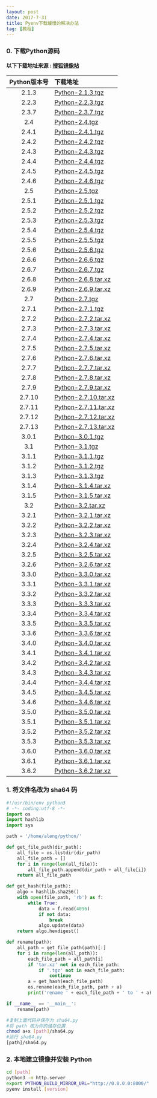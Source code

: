 ```yaml
---
layout: post
date: 2017-7-31
title: Pyenv下载缓慢的解决办法
tag: [教程]
---
```


### 0. 下载Python源码
**以下下载地址来源 : [搜狐镜像站](http://mirrors.sohu.com/python/)**

|Python版本号|下载地址|
|:---:|:---|
|2.1.3|[Python-2.1.3.tgz](http://mirrors.sohu.com/python/2.1.3/Python-2.1.3.tgz)|
|2.2.3|[Python-2.2.3.tgz](http://mirrors.sohu.com/python/2.2.3/Python-2.2.3.tgz)|
|2.3.7|[Python-2.3.7.tgz](http://mirrors.sohu.com/python/2.3.7/Python-2.3.7.tgz)|
|2.4|[Python-2.4.tgz](http://mirrors.sohu.com/python/2.4/Python-2.4.tgz)|
|2.4.1|[Python-2.4.1.tgz](http://mirrors.sohu.com/python/2.4.1/Python-2.4.1.tgz)|
|2.4.2|[Python-2.4.2.tgz](http://mirrors.sohu.com/python/2.4.2/Python-2.4.2.tgz)|
|2.4.3|[Python-2.4.3.tgz](http://mirrors.sohu.com/python/2.4.3/Python-2.4.3.tgz)|
|2.4.4|[Python-2.4.4.tgz](http://mirrors.sohu.com/python/2.4.4/Python-2.4.4.tgz)|
|2.4.5|[Python-2.4.5.tgz](http://mirrors.sohu.com/python/2.4.5/Python-2.4.5.tgz)|
|2.4.6|[Python-2.4.6.tgz](http://mirrors.sohu.com/python/2.4.6/Python-2.4.6.tgz)|
|2.5|[Python-2.5.tgz](http://mirrors.sohu.com/python/2.5/Python-2.5.tgz)|
|2.5.1|[Python-2.5.1.tgz](http://mirrors.sohu.com/python/2.5.1/Python-2.5.1.tgz)|
|2.5.2|[Python-2.5.2.tgz](http://mirrors.sohu.com/python/2.5.2/Python-2.5.2.tgz)|
|2.5.3|[Python-2.5.3.tgz](http://mirrors.sohu.com/python/2.5.3/Python-2.5.3.tgz)|
|2.5.4|[Python-2.5.4.tgz](http://mirrors.sohu.com/python/2.5.4/Python-2.5.4.tgz)|
|2.5.5|[Python-2.5.5.tgz](http://mirrors.sohu.com/python/2.5.5/Python-2.5.5.tgz)|
|2.5.6|[Python-2.5.6.tgz](http://mirrors.sohu.com/python/2.5.6/Python-2.5.6.tgz)|
|2.6.6|[Python-2.6.6.tgz](http://mirrors.sohu.com/python/2.6.6/Python-2.6.6.tgz)|
|2.6.7|[Python-2.6.7.tgz](http://mirrors.sohu.com/python/2.6.7/Python-2.6.7.tgz)|
|2.6.8|[Python-2.6.8.tar.xz](http://mirrors.sohu.com/python/2.6.8/Python-2.6.8.tar.xz)|
|2.6.9|[Python-2.6.9.tar.xz](http://mirrors.sohu.com/python/2.6.9/Python-2.6.9.tar.xz)|
|2.7|[Python-2.7.tgz](http://mirrors.sohu.com/python/2.7/Python-2.7.tgz)|
|2.7.1|[Python-2.7.1.tgz](http://mirrors.sohu.com/python/2.7.1/Python-2.7.1.tgz)|
|2.7.2|[Python-2.7.2.tar.xz](http://mirrors.sohu.com/python/2.7.2/Python-2.7.2.tar.xz)|
|2.7.3|[Python-2.7.3.tar.xz](http://mirrors.sohu.com/python/2.7.3/Python-2.7.3.tar.xz)|
|2.7.4|[Python-2.7.4.tar.xz](http://mirrors.sohu.com/python/2.7.4/Python-2.7.4.tar.xz)|
|2.7.5|[Python-2.7.5.tar.xz](http://mirrors.sohu.com/python/2.7.5/Python-2.7.5.tar.xz)|
|2.7.6|[Python-2.7.6.tar.xz](http://mirrors.sohu.com/python/2.7.6/Python-2.7.6.tar.xz)|
|2.7.7|[Python-2.7.7.tar.xz](http://mirrors.sohu.com/python/2.7.7/Python-2.7.7.tar.xz)|
|2.7.8|[Python-2.7.8.tar.xz](http://mirrors.sohu.com/python/2.7.8/Python-2.7.8.tar.xz)|
|2.7.9|[Python-2.7.9.tar.xz](http://mirrors.sohu.com/python/2.7.9/Python-2.7.9.tar.xz)|
|2.7.10|[Python-2.7.10.tar.xz](http://mirrors.sohu.com/python/2.7.10/Python-2.7.10.tar.xz)|
|2.7.11|[Python-2.7.11.tar.xz](http://mirrors.sohu.com/python/2.7.11/Python-2.7.11.tar.xz)|
|2.7.12|[Python-2.7.12.tar.xz](http://mirrors.sohu.com/python/2.7.12/Python-2.7.12.tar.xz)|
|2.7.13|[Python-2.7.13.tar.xz](http://mirrors.sohu.com/python/2.7.13/Python-2.7.13.tar.xz)|
|3.0.1|[Python-3.0.1.tgz](http://mirrors.sohu.com/python/3.0.1/Python-3.0.1.tgz)|
|3.1|[Python-3.1.tgz](http://mirrors.sohu.com/python/3.1/Python-3.1.tgz)|
|3.1.1|[Python-3.1.1.tgz](http://mirrors.sohu.com/python/3.1.1/Python-3.1.1.tgz)|
|3.1.2|[Python-3.1.2.tgz](http://mirrors.sohu.com/python/3.1.2/Python-3.1.2.tgz)|
|3.1.3|[Python-3.1.3.tgz](http://mirrors.sohu.com/python/3.1.3/Python-3.1.3.tgz)|
|3.1.4|[Python-3.1.4.tar.xz](http://mirrors.sohu.com/python/3.1.4/Python-3.1.4.tar.xz)|
|3.1.5|[Python-3.1.5.tar.xz](http://mirrors.sohu.com/python/3.1.5/Python-3.1.5.tar.xz)|
|3.2|[Python-3.2.tar.xz](http://mirrors.sohu.com/python/3.2/Python-3.2.tar.xz)|
|3.2.1|[Python-3.2.1.tar.xz](http://mirrors.sohu.com/python/3.2.1/Python-3.2.1.tar.xz)|
|3.2.2|[Python-3.2.2.tar.xz](http://mirrors.sohu.com/python/3.2.2/Python-3.2.2.tar.xz)|
|3.2.3|[Python-3.2.3.tar.xz](http://mirrors.sohu.com/python/3.2.3/Python-3.2.3.tar.xz)|
|3.2.4|[Python-3.2.4.tar.xz](http://mirrors.sohu.com/python/3.2.4/Python-3.2.4.tar.xz)|
|3.2.5|[Python-3.2.5.tar.xz](http://mirrors.sohu.com/python/3.2.5/Python-3.2.5.tar.xz)|
|3.2.6|[Python-3.2.6.tar.xz](http://mirrors.sohu.com/python/3.2.6/Python-3.2.6.tar.xz)|
|3.3.0|[Python-3.3.0.tar.xz](http://mirrors.sohu.com/python/3.3.0/Python-3.3.0.tar.xz)|
|3.3.1|[Python-3.3.1.tar.xz](http://mirrors.sohu.com/python/3.3.1/Python-3.3.1.tar.xz)|
|3.3.2|[Python-3.3.2.tar.xz](http://mirrors.sohu.com/python/3.3.2/Python-3.3.2.tar.xz)|
|3.3.3|[Python-3.3.3.tar.xz](http://mirrors.sohu.com/python/3.3.3/Python-3.3.3.tar.xz)|
|3.3.4|[Python-3.3.4.tar.xz](http://mirrors.sohu.com/python/3.3.4/Python-3.3.4.tar.xz)|
|3.3.5|[Python-3.3.5.tar.xz](http://mirrors.sohu.com/python/3.3.5/Python-3.3.5.tar.xz)|
|3.3.6|[Python-3.3.6.tar.xz](http://mirrors.sohu.com/python/3.3.6/Python-3.3.6.tar.xz)|
|3.4.0|[Python-3.4.0.tar.xz](http://mirrors.sohu.com/python/3.4.0/Python-3.4.0.tar.xz)|
|3.4.1|[Python-3.4.1.tar.xz](http://mirrors.sohu.com/python/3.4.1/Python-3.4.1.tar.xz)|
|3.4.2|[Python-3.4.2.tar.xz](http://mirrors.sohu.com/python/3.4.2/Python-3.4.2.tar.xz)|
|3.4.3|[Python-3.4.3.tar.xz](http://mirrors.sohu.com/python/3.4.3/Python-3.4.3.tar.xz)|
|3.4.4|[Python-3.4.4.tar.xz](http://mirrors.sohu.com/python/3.4.4/Python-3.4.4.tar.xz)|
|3.4.5|[Python-3.4.5.tar.xz](http://mirrors.sohu.com/python/3.4.5/Python-3.4.5.tar.xz)|
|3.4.6|[Python-3.4.6.tar.xz](http://mirrors.sohu.com/python/3.4.6/Python-3.4.6.tar.xz)|
|3.5.0|[Python-3.5.0.tar.xz](http://mirrors.sohu.com/python/3.5.0/Python-3.5.0.tar.xz)|
|3.5.1|[Python-3.5.1.tar.xz](http://mirrors.sohu.com/python/3.5.1/Python-3.5.1.tar.xz)|
|3.5.2|[Python-3.5.2.tar.xz](http://mirrors.sohu.com/python/3.5.2/Python-3.5.2.tar.xz)|
|3.5.3|[Python-3.5.3.tar.xz](http://mirrors.sohu.com/python/3.5.3/Python-3.5.3.tar.xz)|
|3.6.0|[Python-3.6.0.tar.xz](http://mirrors.sohu.com/python/3.6.0/Python-3.6.0.tar.xz)|
|3.6.1|[Python-3.6.1.tar.xz](http://mirrors.sohu.com/python/3.6.1/Python-3.6.1.tar.xz)|
|3.6.2|[Python-3.6.2.tar.xz](http://mirrors.sohu.com/python/3.6.2/Python-3.6.2.tar.xz)|

### 1. 将文件名改为 sha64 码

~~~ python
#!/usr/bin/env python3
# -*- coding:utf-8 -*-
import os
import hashlib
import sys

path = '/home/aleng/python/'

def get_file_path(dir_path):
    all_file = os.listdir(dir_path)
    all_file_path = []
    for i in range(len(all_file)):
        all_file_path.append(dir_path + all_file[i])
    return all_file_path

def get_hash(file_path):
    algo = hashlib.sha256()
    with open(file_path, 'rb') as f:
        while True:
            data = f.read(4096)
            if not data:
                break
            algo.update(data)
    return algo.hexdigest()

def rename(path):
    all_path = get_file_path(path)[:]
    for i in range(len(all_path)):
        each_file_path = all_path[i]
        if 'tar.xz' not in each_file_path:
            if '.tgz' not in each_file_path:
                continue
        a = get_hash(each_file_path)
        os.rename(each_file_path, path + a)
        print('rename ' + each_file_path + ' to ' + a)

if __name__ == '__main__':
    rename(path)
~~~

~~~ bash
#复制上面代码并保存为 sha64.py
#将 path 改为你的储存位置
chmod a+x [path]/sha64.py
#运行 sha64.py
[path]/sha64.py
~~~

### 2. 本地建立镜像并安装 Python

~~~ bash
cd [path]
python3 -m http.server
export PYTHON_BUILD_MIRROR_URL="http://0.0.0.0:8000/" 
pyenv install [version]
~~~